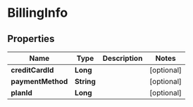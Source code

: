 # BillingInfo

## Properties
| Name              | Type       | Description | Notes      |
| ----------------- | ---------- | ----------- | ---------- |
| **creditCardId**  | **Long**   |             | [optional] |
| **paymentMethod** | **String** |             | [optional] |
| **planId**        | **Long**   |             | [optional] |
